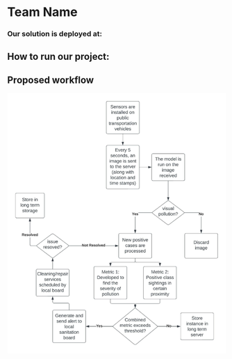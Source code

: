 # Team Name
### Our solution is deployed at:
## How to run our project:


## Proposed workflow
![Workflow](https://github.com/Garvit-g/Smartathon/blob/main/imgs/smartathon.jpeg)
